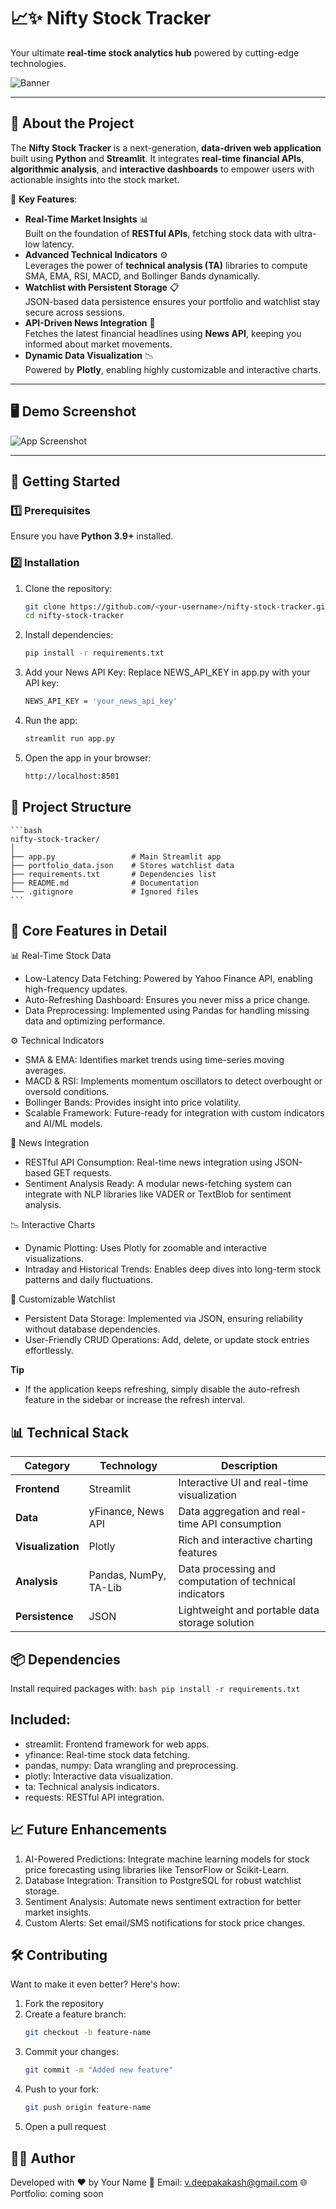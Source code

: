 # 📈✨ **Nifty Stock Tracker**  
Your ultimate **real-time stock analytics hub** powered by cutting-edge technologies.  

![Banner](https://via.placeholder.com/1000x300?text=Welcome+to+Nifty+Stock+Tracker)

---

## 🚀 **About the Project**
The **Nifty Stock Tracker** is a next-generation, **data-driven web application** built using **Python** and **Streamlit**. It integrates **real-time financial APIs**, **algorithmic analysis**, and **interactive dashboards** to empower users with actionable insights into the stock market.

🔑 **Key Features**:  
- **Real-Time Market Insights** 📊  
  Built on the foundation of **RESTful APIs**, fetching stock data with ultra-low latency.  
- **Advanced Technical Indicators** ⚙️  
  Leverages the power of **technical analysis (TA)** libraries to compute SMA, EMA, RSI, MACD, and Bollinger Bands dynamically.  
- **Watchlist with Persistent Storage** 📋  
  JSON-based data persistence ensures your portfolio and watchlist stay secure across sessions.  
- **API-Driven News Integration** 📰  
  Fetches the latest financial headlines using **News API**, keeping you informed about market movements.  
- **Dynamic Data Visualization** 📉  
  Powered by **Plotly**, enabling highly customizable and interactive charts.  

---

## 🖥️ **Demo Screenshot**

![App Screenshot](https://via.placeholder.com/800x450?text=App+Screenshot+Goes+Here)

---

## 🔧 **Getting Started**

### 1️⃣ Prerequisites  
Ensure you have **Python 3.9+** installed.  

### 2️⃣ Installation  

1. Clone the repository:  
   ```bash
   git clone https://github.com/<your-username>/nifty-stock-tracker.git
   cd nifty-stock-tracker
   ```

2. Install dependencies:
    ```bash
    pip install -r requirements.txt
    ```

3. Add your News API Key:
Replace NEWS_API_KEY in app.py with your API key:
    ```bash
    NEWS_API_KEY = 'your_news_api_key'
    ```

4. Run the app:
    ```bash
    streamlit run app.py
    ```

5. Open the app in your browser:
    ```bash
    http://localhost:8501
    ```

## 📁 Project Structure
    ```bash
    nifty-stock-tracker/
    │
    ├── app.py                 # Main Streamlit app
    ├── portfolio_data.json    # Stores watchlist data
    ├── requirements.txt       # Dependencies list
    ├── README.md              # Documentation
    └── .gitignore             # Ignored files
    ```

## 🎨 Core Features in Detail

📊 Real-Time Stock Data
- Low-Latency Data Fetching: Powered by Yahoo Finance API, enabling high-frequency updates.
- Auto-Refreshing Dashboard: Ensures you never miss a price change.
- Data Preprocessing: Implemented using Pandas for handling missing data and optimizing performance.

⚙️ Technical Indicators
- SMA & EMA: Identifies market trends using time-series moving averages.
- MACD & RSI: Implements momentum oscillators to detect overbought or oversold conditions.
- Bollinger Bands: Provides insight into price volatility.
- Scalable Framework: Future-ready for integration with custom indicators and AI/ML models.

📰 News Integration
- RESTful API Consumption: Real-time news integration using JSON-based GET requests.
- Sentiment Analysis Ready: A modular news-fetching system can integrate with NLP libraries like VADER or TextBlob for sentiment analysis.

📉 Interactive Charts
- Dynamic Plotting: Uses Plotly for zoomable and interactive visualizations.
- Intraday and Historical Trends: Enables deep dives into long-term stock patterns and daily fluctuations.

💼 Customizable Watchlist
- Persistent Data Storage: Implemented via JSON, ensuring reliability without database dependencies.
- User-Friendly CRUD Operations: Add, delete, or update stock entries effortlessly.

**Tip**
- If the application keeps refreshing, simply disable the auto-refresh feature in the sidebar or increase the refresh interval. 

## 📊 Technical Stack

| **Category**         | **Technology**        | **Description**                                      |
|-----------------------|-----------------------|------------------------------------------------------|
| **Frontend**         | Streamlit             | Interactive UI and real-time visualization          |
| **Data**             | yFinance, News API    | Data aggregation and real-time API consumption      |
| **Visualization**    | Plotly                | Rich and interactive charting features              |
| **Analysis**         | Pandas, NumPy, TA-Lib | Data processing and computation of technical indicators |
| **Persistence**      | JSON                  | Lightweight and portable data storage solution      |

## 📦 Dependencies
Install required packages with:
    ```bash
    pip install -r requirements.txt
    ```

## Included:
- streamlit: Frontend framework for web apps.
- yfinance: Real-time stock data fetching.
- pandas, numpy: Data wrangling and preprocessing.
- plotly: Interactive data visualization.
- ta: Technical analysis indicators.
- requests: RESTful API integration.

## 📈 Future Enhancements

1. AI-Powered Predictions: Integrate machine learning models for stock price forecasting using libraries like TensorFlow or Scikit-Learn.
2. Database Integration: Transition to PostgreSQL for robust watchlist storage.
3. Sentiment Analysis: Automate news sentiment extraction for better market insights.
4. Custom Alerts: Set email/SMS notifications for stock price changes.

## 🛠 Contributing
Want to make it even better? Here's how:

1. Fork the repository
2. Create a feature branch:
    ```bash
    git checkout -b feature-name
    ```
3. Commit your changes:
    ```bash
    git commit -m "Added new feature"
    ```
4. Push to your fork:
    ```bash
    git push origin feature-name
    ```
5. Open a pull request

## 🧑‍💻 Author
Developed with ❤️ by Your Name
📧 Email: v.deepakakash@gmail.com
🌐 Portfolio: coming soon
